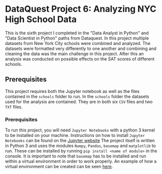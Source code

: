 # DataQuest Project 6: Analyzing NYC High School Data

This is the sixth project I completed in the "Data Analyst in Python" and "Data Scientist in Python" paths from Dataquest. In this project multiple datasets from New York City schools were combined and analyzed. The datasets were formatted very differently to one another and combining and cleaning the data was the main challenge in this project. After this an analysis was conducted on possible effects on the SAT scores of different schools.

## Prerequisites

This project requires both the Jupyter notebook as well as the files contained in the `schools` folder to run. In the `schools` folder the datasets used for the analysis are contained. They are in both six `CSV` files and two `TXT` files.

### Prerequisites

To run this project, you will need `Jupyter Notebooks` with a python 3 kernel to be installed on your machine. Instructions on how to install `Jupyter Notebooks` can be found on the [Jupyter website](https://jupyter.org/install) The project itself is written in Python 3 and uses the modules `Numpy`, `Pandas`, `basemap` and `matplotlib` to run. These can be installed by running `pip install <name of module>` in the console. It is important to note that `basemap` has to be installed and run within a virtual environment in order to work properly. An example of how a virtual environment can be created can be seen [here](https://uoa-eresearch.github.io/eresearch-cookbook/recipe/2014/11/20/conda/).





